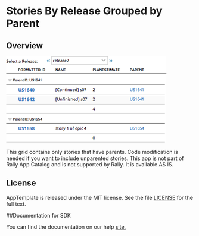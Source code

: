 Stories By Release Grouped by Parent
=========================

## Overview
![](pic.png)

This grid contains only stories that have parents. Code modification is needed if you want to include unparented stories.
This app is not part of Rally App Catalog and is not supported by Rally. It is available AS IS.

## License

AppTemplate is released under the MIT license.  See the file [LICENSE](./LICENSE) for the full text.

##Documentation for SDK

You can find the documentation on our help [site.](https://help.rallydev.com/apps/2.0rc3/doc/)
